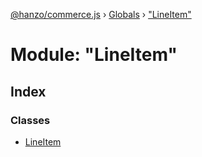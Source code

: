 [@hanzo/commerce.js](../README.md) › [Globals](../globals.md) › ["LineItem"](_lineitem_.md)

# Module: "LineItem"

## Index

### Classes

* [LineItem](../classes/_lineitem_.lineitem.md)
